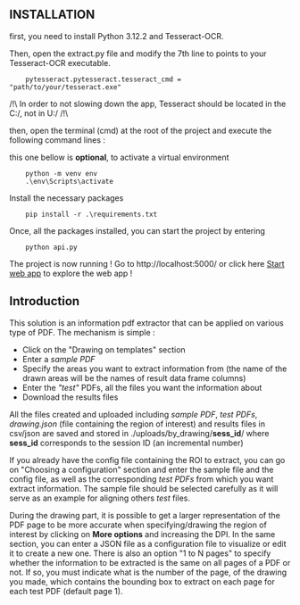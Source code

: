 ## INSTALLATION

first, you need to install Python 3.12.2 and Tesseract-OCR.

Then, open the extract.py file and modify the 7th line to points to your Tesseract-OCR executable. 

```
    pytesseract.pytesseract.tesseract_cmd = "path/to/your/tesseract.exe"
```

/!\  In order to not slowing down the app, Tesseract should be located in the C:/, not in U:/   /!\

then, open the terminal (cmd) at the root of the project and execute the following command lines : 

this one bellow is **optional**, to activate a virtual environment
```
    python -m venv env 
    .\env\Scripts\activate
```

Install the necessary packages 

```
    pip install -r .\requirements.txt
```

Once, all the packages installed, you can start the project by entering 
```
    python api.py
```

The project is now running ! Go to http://localhost:5000/ or click here [Start web app](http://127.0.0.1:5000/) to explore the web app !


## Introduction 

This solution is an information pdf extractor that can be applied on various type of PDF. The mechanism is simple : 

- Click on the "Drawing on templates" section
- Enter a *sample PDF*
- Specify the areas you want to extract information from (the name of the drawn areas will be the names of result data frame columns)
- Enter the *"test"* PDFs, all the files you want the information about
- Download the results files 

All the files created and uploaded including *sample PDF*, *test PDFs*, *drawing.json* (file containing the region of interest) and results files in csv/json are saved and stored in ./uploads/by_drawing/**sess_id**/ where **sess_id** corresponds to the session ID (an incremental number)


If you already have the config file containing the ROI to extract, you can go on "Choosing a configuration" section and enter the sample file and the config file, as well as the corresponding *test PDFs* from which you want extract information. The sample file should be selected carefully as it will serve as an example for aligning others *test* files.


During the drawing part, it is possible to get a larger representation of the PDF page to be more accurate when specifying/drawing the region of interest by clicking on **More options** and increasing the DPI. In the same section, you can enter a JSON file as a configuration file to visualize or edit it to create a new one.
There is also an option "1 to N pages" to specify whether the information to be extracted is the same on all pages of a PDF or not. If so, you must indicate what is the number of the page, of the drawing you made, which contains the bounding box to extract on each page for each test PDF (default page 1).

